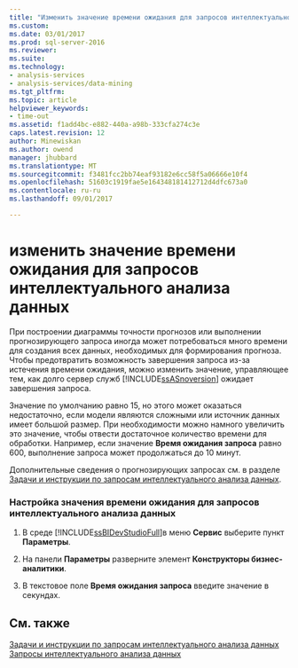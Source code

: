 ```yaml
---
title: "Изменить значение времени ожидания для запросов интеллектуального анализа данных | Документы Microsoft"
ms.custom: 
ms.date: 03/01/2017
ms.prod: sql-server-2016
ms.reviewer: 
ms.suite: 
ms.technology:
- analysis-services
- analysis-services/data-mining
ms.tgt_pltfrm: 
ms.topic: article
helpviewer_keywords:
- time-out
ms.assetid: f1add4bc-e882-440a-a98b-333cfa274c3e
caps.latest.revision: 12
author: Minewiskan
ms.author: owend
manager: jhubbard
ms.translationtype: MT
ms.sourcegitcommit: f3481fcc2bb74eaf93182e6cc58f5a06666e10f4
ms.openlocfilehash: 51603c1919fae5e164348181412712d4dfc673a0
ms.contentlocale: ru-ru
ms.lasthandoff: 09/01/2017

---
```

# <a name="change-the-time-out-value-for-data-mining-queries"></a>изменить значение времени ожидания для запросов интеллектуального анализа данных
  При построении диаграммы точности прогнозов или выполнении прогнозирующего запроса иногда может потребоваться много времени для создания всех данных, необходимых для формирования прогноза. Чтобы предотвратить возможность завершения запроса из-за истечения времени ожидания, можно изменить значение, управляющее тем, как долго сервер служб [!INCLUDE[ssASnoversion](../../includes/ssasnoversion-md.md)] ожидает завершения запроса.  
  
 Значение по умолчанию равно 15, но этого может оказаться недостаточно, если модели являются сложными или источник данных имеет большой размер. При необходимости можно намного увеличить это значение, чтобы отвести достаточное количество времени для обработки. Например, если значение **Время ожидания запроса** равно 600, выполнение запроса может продолжаться до 10 минут.  
  
 Дополнительные сведения о прогнозирующих запросах см. в разделе [Задачи и инструкции по запросам интеллектуального анализа данных](../../analysis-services/data-mining/data-mining-query-tasks-and-how-tos.md).  
  
### <a name="configure-the-time-out-value-for-data-mining-queries"></a>Настройка значения времени ожидания для запросов интеллектуального анализа данных  
  
1.  В среде [!INCLUDE[ssBIDevStudioFull](../../includes/ssbidevstudiofull-md.md)]в меню **Сервис** выберите пункт **Параметры**.  
  
2.  На панели **Параметры** разверните элемент **Конструкторы бизнес-аналитики**.  
  
3.  В текстовое поле **Время ожидания запроса** введите значение в секундах.  
  
## <a name="see-also"></a>См. также  
 [Задачи и инструкции по запросам интеллектуального анализа данных](../../analysis-services/data-mining/data-mining-query-tasks-and-how-tos.md)   
 [Запросы интеллектуального анализа данных](../../analysis-services/data-mining/data-mining-queries.md)  
  
  
